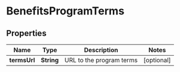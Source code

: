 
# BenefitsProgramTerms

## Properties
Name | Type | Description | Notes
------------ | ------------- | ------------- | -------------
**termsUrl** | **String** | URL to the program terms |  [optional]



